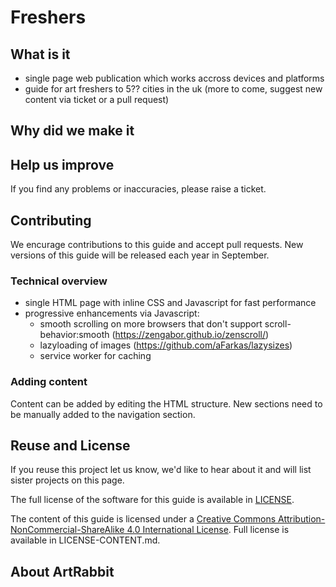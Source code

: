 # Freshers

## What is it
- single page web publication which works accross devices and platforms
- guide for art freshers to 5?? cities in the uk (more to come, suggest new content via ticket or a pull request)

## Why did we make it


## Help us improve
If you find any problems or inaccuracies, please raise a ticket.

## Contributing
We encurage contributions to this guide and accept pull requests. New versions of this guide will be released each year in September.

### Technical overview
- single HTML page with inline CSS and Javascript for fast performance 
- progressive enhancements via Javascript: 
  - smooth scrolling on more browsers that don't support scroll-behavior:smooth (https://zengabor.github.io/zenscroll/)
  - lazyloading of images (https://github.com/aFarkas/lazysizes)
  - service worker for caching

### Adding content
Content can be added by editing the HTML structure. New sections need to be manually added to the navigation section.

## Reuse and License
If you reuse this project let us know, we'd like to hear about it and will list sister projects on this page.

The full license of the software for this guide is available in [LICENSE](/LICENSE).

The content of this guide is licensed under a [Creative Commons Attribution-NonCommercial-ShareAlike 4.0 International License](http://creativecommons.org/licenses/by-nc-sa/4.0/). Full license is available in LICENSE-CONTENT.md.

## About ArtRabbit

